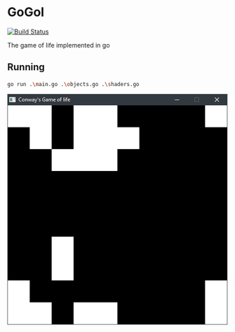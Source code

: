 # GoGol

[![Build Status](https://travis-ci.org/divanvisagie/GoGol.svg?branch=master)](https://travis-ci.org/divanvisagie/GoGol)
 
The game of life implemented in go

## Running 
```sh
go run .\main.go .\objects.go .\shaders.go
```


![Screenshot](./docs/images/screenshot.png)
